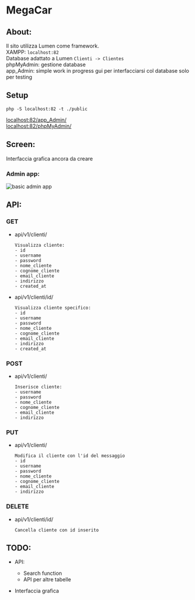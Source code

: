 # MegaCar
## About:
Il sito utilizza Lumen come framework.  
XAMPP:   ```localhost:82```  
Database adattato a Lumen   ```Clienti -> Clientes```  
phpMyAdmin: gestione database  
app_Admin: simple work in progress gui per interfacciarsi col database solo per testing

## Setup
``` php -S localhost:82 -t ./public ```   

[localhost:82/app_Admin/](localhost:82/app_Admin/)  
[localhost:82/phpMyAdmin/](localhost:82/phpMyAdmin/)

## Screen:
Interfaccia grafica ancora da creare
### Admin app:
![basic admin app](https://raw.githubusercontent.com/ObvTella/MegaCar/main/Website/Screenshot/app_AdminScreenshot.PNG)
## API:
### GET
* api/v1/clienti/
	```
	Visualizza cliente:
	- id
	- username
	- password
	- nome_cliente
	- cognome_cliente
	- email_cliente
	- indirizzo
	- created_at
	```
* api/v1/clienti/id/
	```
	Visualizza cliente specifico:
	- id
	- username
	- password
	- nome_cliente
	- cognome_cliente
	- email_cliente
	- indirizzo
	- created_at
	```
### POST
* api/v1/clienti/  
	```
	Inserisce cliente:
	- username
	- password
	- nome_cliente
	- cognome_cliente
	- email_cliente
	- indirizzo
	```
### PUT
* api/v1/clienti/  
	```
	Modifica il cliente con l'id del messaggio
	- id
	- username
	- password
	- nome_cliente
	- cognome_cliente
	- email_cliente
	- indirizzo
	```
### DELETE
* api/v1/clienti/id/  
	```
	Cancella cliente con id inserito
	```
	
## TODO:
* API:
	* Search function 
	* API per altre tabelle
	
* Interfaccia grafica
